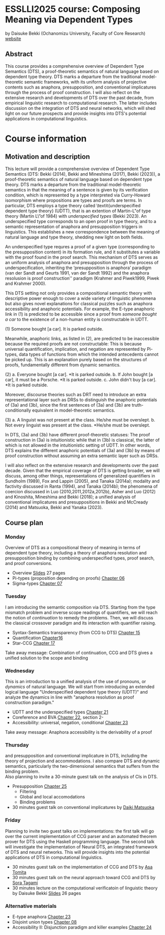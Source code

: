 # ESSLLI2025 course: Composing Meaning via Dependent Types

by Daisuke Bekki (Ochanomizu University, Faculty of Core Research) [website](https://github.com/DaisukeBekki)

## Abstract

This course provides a comprehensive overview of Dependent Type Semantics (DTS), a proof-theoretic semantics of natural language based on dependent type theory. DTS marks a departure from the traditional model-theoretic semantic frameworks, with its uniform analysis of projective contents such as anaphora, presupposition, and conventional implicatures through the process of proof construction. I will also reflect on the extensive research and developments of DTS over the past decade, from empirical linguistic research to computational research.  The latter includes discussion on the integration of DTS and neural networks, which will shed light on our future prospects and provide insights into DTS's potential applications in computational linguistics.

# Course information

## Motivation and description

This lecture will provide a comprehensive overview of Dependent Type Semantics (DTS: Bekki (2014), Bekki and Mineshima (2017), Bekki (2023)), a proof-theoretic semantics of natural language based on dependent type theory.  DTS marks a departure from the traditional model-theoretic semantics
in that the meaning of a sentence is given by its verification condition, which is represented by a type interpreted via Curry-Howard isomorphism where propositions are types and proofs are terms.
In particular, DTS employs a type theory called \textit{underspecified dependent type theory} (UDTT), that is an extention of Martin-L\"of type theory (Martin L\”of 1984) with *underspecified types* (Bekki 2023).  An underspecified type corresponds to an open proof in type theory, and to a semantic representation of anaphora and presupposition triggers in linguistics.  This establishes a new correspondence between the meaning of natural language and type theory, shedding new light on both fields.

An underspecified type requres a proof of a given type (corresponding to the presupposition content) in its formation rule, and it substitutes a variable with the proof found in the proof search.
This mechanism of DTS serves as an uniform analysis of anaphora and presupposition through the process of underspecification, inheriting the ‘presupposition is anaphora’ paradigm (van der Sandt and Geurts 1991, van der Sandt 1992) and the anaphora resolusion is proof construction'' paradigm (Krahmer and Piwek1999, Piwek and Krahmer 2000).

This DTS setting not only provides a compositional semantic theory with descriptive power enough to cover a wide variety of linguistic phenomena but also gives novel explanations for classical puzzles such as anaphora accessibility and anaphoric potentials.
For example, the E-type anaphoric link in (1) is predicted to be accessible since a proof from _someone bought a car_ to the existence of a non-human entity is constructable in UDTT.

(1)  Someone bought [a car].  It is parked outside.

Meanwhile, anaphoric links, as listed in (2), are predicted to be inaccessible because the required proofs are not constructable:
This is because universal quantification, implication, and negation are represented by Pi-types, data types of functions from which the intended antecedents cannot be picked up.  This is an explanation purely based on the structures of proofs, fundamentally different from dynamic semantics.

(2) a. Everyone bought [a car].  *It is parked outside.
     b. If John bought [a car], it must be a Porsche.  *It is parked outside.
     c. John didn't buy [a car].  *It is parked outside.

Moreover, discourse theories such as DRT need to introduce an extra representational layer such as DRSs to distinguish the anaphoric potentials of (3a) and (3b), since the first sentences of (3a) and (3b) are truth-conditionally equivalent in model-theoretic semantics.

(3) a. A linguist was not present at the class.  He/she must be overslept.
      b. Not every linguist was present at the class.  *He/she must be overslept.

In DTS, (3a) and (3b) have different proof-theoretic statuses: The proof construction in (3a) is intuitionistic while that in (3b) is classical, the latter of which is not allowed in the intuitionistic setting of UDTT.  In other words, DTS explains the different anaphoric potentials of (3a) and (3b) by means of proof construction without assuming an extra semantic layer such as DRSs.

I will also reflect on the extensive research and developments over the past decade.
Given that the empirical coverage of DTS is getting broader, we will discuss, among other things, representations of generalized quantifiers in Sundholm (1989), Fox and Lappin (2005), and Tanaka (2014a); modality and factivity discussed in Ranta (1994), and Tanaka (2014b); the phenomena of coercion discussed in Luo (2010,2011,2012a,2012b), Asher and Luo (2012) and Kinoshita, Mineshima and Bekki (2018); a unified analysis of conventional implicatures and presuppositions in Bekki and McCready (2014) and Matsuoka, Bekki and Yanaka (2023).

## Course plan

### Monday

Overview of DTS as a compositional theory of meaning in terms of dependent type theory, including a theory of anaphora resolution and presupposition binding by combining underspecified types, proof search, and proof conversions.

- Overview [Slides](Bekki2025ESSLLIday1.pdf) 27 pages
- Pi-types (proposition depending on proofs) [Chapter 06](DTSbookChapter06.pdf)
- Sigma-types [Chapter 07](DTSbookChapter07.pdf)

### Tuesday

I am introducing the semantic composition via DTS. Starting from the type mismatch problem and inverse scope readings of quantifiers, we will reach the notion of _continuation_ to remedy the problems.  Then, we will discuss the classical crossover paradigm and its interaction with quantifier raising.

- Syntax-Semantics transparency (from CCG to DTS) [Chapter 15](DTSbookChapter15.pdf)
- Quantification [Chapter16](DTSbookChapter16.pdf)
- Star-CCG [Chapter 17](DTSbookChapter17.pdf)

Take away message: Combination of continuation, CCG and DTS gives a unified solution to the scope and binding 

### Wednesday

This is an introduction to a unified analysis of the use of pronouns, or _dynamics_ of natural language.
We will start from introducing an extended logical language "Underspecified dependent type theory (UDTT)" and analyze the dynamics in line with "anaphora resolution as proof construction paradigm."

- UDTT and the underspecified types [Chapter 21](DTSbookChapter21.pdf)
- Coreference and BVA [Chapter 22](DTSbookChapter22.pdf), section 2-
- Accessibility: universal, negation, conditional [Chapter 23](DTSbookChapter24.pdf)

Take away message: Anaphora accessibility is the derivability of a proof

### Thursday

and presupposition and conventional implicature in DTS, including the theory of projection and accommodations.  I also compare DTS and dynamic semantics, particularly the two-dimensional semantics that suffers from the binding problem.  
Also planning to invite a 30-minute guest talk on the analysis of CIs in DTS.


- Presupposition [Chapter 25](DTSbookChapter25.pdf)
  - Filtering
  - Global and local accomodations
  - Binding problems
- 30 minutes guest talk on conventional implicatures by [Daiki Matsuoka](https://daiki-matsuoka.com/)

### Friday

Planning to invite two guest talks on implementations: the first talk will go over the current implementation of CCG parser and an automated theorem prover for DTS using the Haskell programming language.  The second talk will investigate the implementation of Neural DTS, an integrated framework of DTS and neural networks.  This will provide insights into the potential applications of DTS in computational linguistics.

- 30 minutes guest talk on the implementation of CCG and DTS by [Asa Tomita](https://morning85.github.io/) 
- 30 minutes guest talk on the neural approach toward CCG and DTS by [Sora Tagami](https://bluesky0906.github.io/) 
- 30 minutes lecture on the computational verificatoin of linguistic theory by Daisuke Bekki [Slides](Bekki2025ESSLLIday5.pdf) 26 pages

### Alternative materials

- E-type anaphora [Chapter 23](DTSbookChapter23.pdf)
- Disjoint union types [Chapter 08](DTSbookChapter08.pdf)
- Accessibility II: Disjunction paradigm and killer examples [Chapter 24](DTSbookChapter24.pdf)

